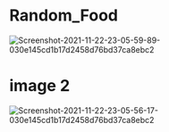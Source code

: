 # Random_Food
<img src="https://i.ibb.co/q01QCTS/Screenshot-2021-11-22-23-05-59-89-030e145cd1b17d2458d76bd37ca8ebc2.jpg" alt="Screenshot-2021-11-22-23-05-59-89-030e145cd1b17d2458d76bd37ca8ebc2" border="0" />

# image 2

<img src="https://i.ibb.co/gJ2MC0B/Screenshot-2021-11-22-23-05-56-17-030e145cd1b17d2458d76bd37ca8ebc2.jpg" alt="Screenshot-2021-11-22-23-05-56-17-030e145cd1b17d2458d76bd37ca8ebc2" border="0" />
